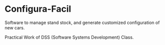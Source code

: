 # Configura-Facil
 Software to manage stand stock, and generate customized configuration of new cars.
 
 Practical Work of DSS (Software Systems Development) Class.
